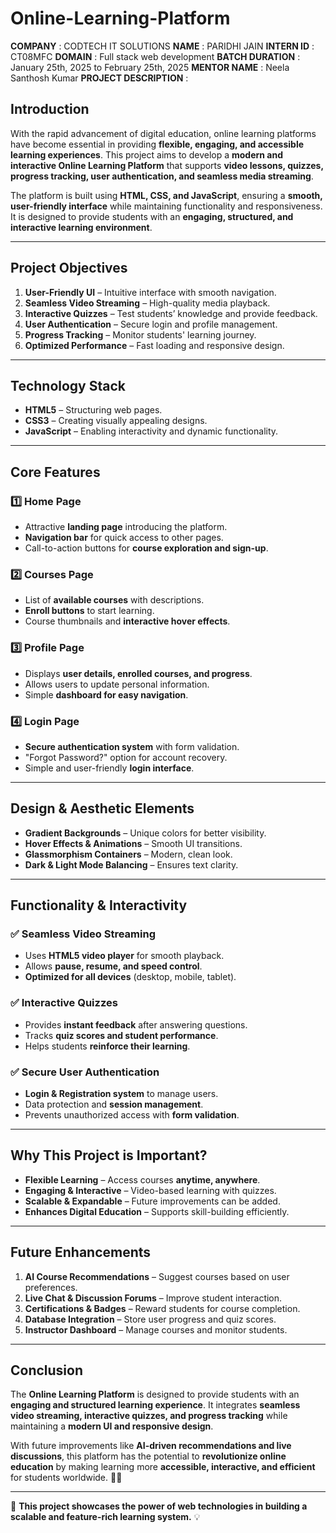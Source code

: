 # Online-Learning-Platform

**COMPANY** : CODTECH IT SOLUTIONS
**NAME** : PARIDHI JAIN
**INTERN ID** : CT08MFC
**DOMAIN** : Full stack web development
**BATCH DURATION** : January 25th, 2025 to February 25th, 2025
**MENTOR NAME** :  Neela Santhosh Kumar
**PROJECT DESCRIPTION** :

## **Introduction**  
With the rapid advancement of digital education, online learning platforms have become essential in providing **flexible, engaging, and accessible learning experiences**. This project aims to develop a **modern and interactive Online Learning Platform** that supports **video lessons, quizzes, progress tracking, user authentication, and seamless media streaming**.  

The platform is built using **HTML, CSS, and JavaScript**, ensuring a **smooth, user-friendly interface** while maintaining functionality and responsiveness. It is designed to provide students with an **engaging, structured, and interactive learning environment**.

---

## **Project Objectives**  
1. **User-Friendly UI** – Intuitive interface with smooth navigation.  
2. **Seamless Video Streaming** – High-quality media playback.  
3. **Interactive Quizzes** – Test students’ knowledge and provide feedback.  
4. **User Authentication** – Secure login and profile management.  
5. **Progress Tracking** – Monitor students' learning journey.  
6. **Optimized Performance** – Fast loading and responsive design.  

---

## **Technology Stack**  
- **HTML5** – Structuring web pages.  
- **CSS3** – Creating visually appealing designs.  
- **JavaScript** – Enabling interactivity and dynamic functionality.  

---

## **Core Features**  

### **1️⃣ Home Page**  
- Attractive **landing page** introducing the platform.  
- **Navigation bar** for quick access to other pages.  
- Call-to-action buttons for **course exploration and sign-up**.  

### **2️⃣ Courses Page**  
- List of **available courses** with descriptions.  
- **Enroll buttons** to start learning.  
- Course thumbnails and **interactive hover effects**.  

### **3️⃣ Profile Page**  
- Displays **user details, enrolled courses, and progress**.  
- Allows users to update personal information.  
- Simple **dashboard for easy navigation**.  

### **4️⃣ Login Page**  
- **Secure authentication system** with form validation.  
- "Forgot Password?" option for account recovery.  
- Simple and user-friendly **login interface**.  

---

## **Design & Aesthetic Elements**  
- **Gradient Backgrounds** – Unique colors for better visibility.  
- **Hover Effects & Animations** – Smooth UI transitions.  
- **Glassmorphism Containers** – Modern, clean look.  
- **Dark & Light Mode Balancing** – Ensures text clarity.  

---

## **Functionality & Interactivity**  

### ✅ **Seamless Video Streaming**  
- Uses **HTML5 video player** for smooth playback.  
- Allows **pause, resume, and speed control**.  
- **Optimized for all devices** (desktop, mobile, tablet).  

### ✅ **Interactive Quizzes**  
- Provides **instant feedback** after answering questions.  
- Tracks **quiz scores and student performance**.  
- Helps students **reinforce their learning**.  

### ✅ **Secure User Authentication**  
- **Login & Registration system** to manage users.  
- Data protection and **session management**.  
- Prevents unauthorized access with **form validation**.  

---

## **Why This Project is Important?**  
- **Flexible Learning** – Access courses **anytime, anywhere**.  
- **Engaging & Interactive** – Video-based learning with quizzes.  
- **Scalable & Expandable** – Future improvements can be added.  
- **Enhances Digital Education** – Supports skill-building efficiently.  

---

## **Future Enhancements**  
1. **AI Course Recommendations** – Suggest courses based on user preferences.  
2. **Live Chat & Discussion Forums** – Improve student interaction.  
3. **Certifications & Badges** – Reward students for course completion.  
4. **Database Integration** – Store user progress and quiz scores.  
5. **Instructor Dashboard** – Manage courses and monitor students.  

---

## **Conclusion**  
The **Online Learning Platform** is designed to provide students with an **engaging and structured learning experience**. It integrates **seamless video streaming, interactive quizzes, and progress tracking** while maintaining a **modern UI and responsive design**.  

With future improvements like **AI-driven recommendations and live discussions**, this platform has the potential to **revolutionize online education** by making learning more **accessible, interactive, and efficient** for students worldwide. 🚀🔥  

---

🔹 **This project showcases the power of web technologies in building a scalable and feature-rich learning system.** 💡
